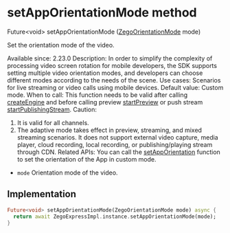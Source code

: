 


# setAppOrientationMode method








Future&lt;void> setAppOrientationMode
([ZegoOrientationMode](../../zego_uikit_prebuilt_live_audio_room/ZegoOrientationMode.md) mode)





<p>Set the orientation mode of the video.</p>
<p>Available since: 2.23.0
Description: In order to simplify the complexity of processing video screen rotation for mobile developers, the SDK supports setting multiple video orientation modes, and developers can choose different modes according to the needs of the scene.
Use cases: Scenarios for live streaming or video calls using mobile devices.
Default value: Custom mode.
When to call: This function needs to be valid after calling <a class="deprecated" href="../../zego_uikit_prebuilt_live_audio_room/ZegoExpressEngine/createEngine.md">createEngine</a> and before calling preview <a href="../../zego_uikit_prebuilt_live_audio_room/ZegoExpressEnginePublisher/startPreview.md">startPreview</a> or push stream <a href="../../zego_uikit_prebuilt_live_audio_room/ZegoExpressEnginePublisher/startPublishingStream.md">startPublishingStream</a>.
Caution:</p>
<ol>
<li>It is valid for all channels.</li>
<li>The adaptive mode takes effect in preview, streaming, and mixed streaming scenarios. It does not support external video capture, media player, cloud recording, local recording, or publishing/playing stream through CDN.
Related APIs: You can call the <a href="../../zego_uikit_prebuilt_live_audio_room/ZegoExpressEnginePublisher/setAppOrientation.md">setAppOrientation</a> function to set the orientation of the App in custom mode.</li>
</ol>
<ul>
<li><code>mode</code> Orientation mode of the video.</li>
</ul>



## Implementation

```dart
Future<void> setAppOrientationMode(ZegoOrientationMode mode) async {
  return await ZegoExpressImpl.instance.setAppOrientationMode(mode);
}
```







